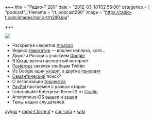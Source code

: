 +++
title = "Радио-Т 280"
date = "2012-03-18T02:55:00"
categories = [ "podcast",]
filename = "rt_podcast280"
image = "https://radio-t.com/images/radio-t/rt280.jpg"

+++

![](https://radio-t.com/images/radio-t/rt280.jpg)

- Раскрытие секретов [Amazon](http://www.wired.com/wiredenterprise/2012/03/amazon-ec2/)
- Яндекс.[Навигатор](http://habrahabr.ru/blogs/yandex/139854/) — вполне неплохо, хотя...
- Дороги России с участием [Google](http://habrahabr.ru/post/140022/#habracut)
- В [Китае](http://kp.ru/daily/25851.4/2820855/) ввели паспортный интернет
- [Posterous](http://www.engadget.com/2012/03/12/twitter-snatches-up-posterous/) захвчен злобным Twitter
- Из Google одни [уходят](http://habrahabr.ru/post/140070/#habracut), а другие [приходят](http://allthingsd.com/20120315/exclusive-kevin-rose-will-join-google/)
- [Семантический](http://www.readwriteweb.com/archives/google_semantic_search_bad_for_seo_good_for_you.php) поиск?
- O легализации [торрентов](http://habrahabr.ru/post/140080/)
- [PayPal](http://techcrunch.com/2012/03/15/paypal-here/) прогремел с разных сторон
- Unbreakable Enterprise Kernel 2 от [Oracle](http://www.opennet.ru/opennews/art.shtml?num=33344)
- Anonymous-OS [вышел](http://thenextweb.com/insider/2012/03/14/anonymous-has-just-released-its-own-operating-system-anonymous-os/?awesm=tnw.to_1DfA9) и [зашел](http://www.opennet.ru/opennews/art.shtml?num=33368)
- Темы наших слушателей.


[аудио](https://cdn.radio-t.com/rt_podcast280.mp3) • [radio-t.torrent](https://cdn.radio-t.com/torrents/rt_podcast280.mp3.torrent) • [лог чата](http://chat.radio-t.com/logs/radio-t-280.html) • [wiki](http://wiki.radio-t.com/%D0%92%D1%8B%D0%BF%D1%83%D1%81%D0%BA_280)<audio src="https://cdn.radio-t.com/rt_podcast280.mp3" preload="none"></audio>
